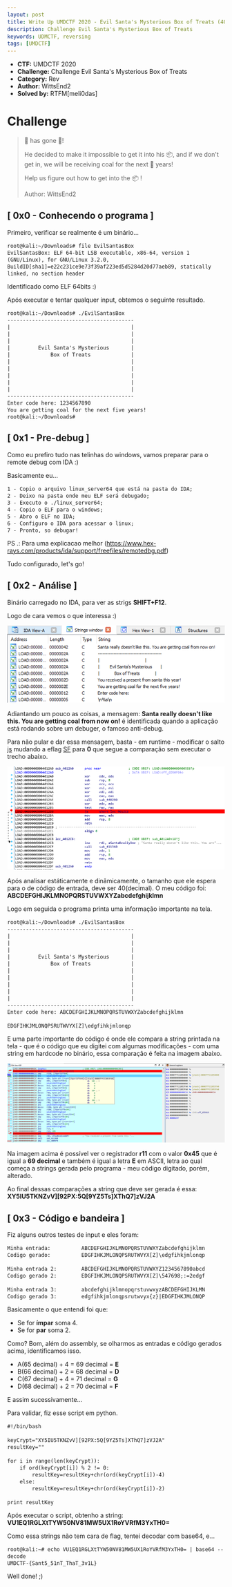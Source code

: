 ```yaml
---
layout: post
title: Write Up UMDCTF 2020 - Evil Santa's Mysterious Box of Treats (400pts)
description: Challenge Evil Santa's Mysterious Box of Treats
keywords: UDMCTF, reversing
tags: [UMDCTF]
---
```


* **CTF:** UMDCTF 2020
* **Challenge:** Challenge Evil Santa's Mysterious Box of Treats
* **Category:** Rev
* **Author:** WittsEnd2
* **Solved by:** RTFM[meli0das] 


# Challenge
> 🎅 has gone 🥜!
> 
> He decided to make it impossible to get it into his 📦, and if we don't get in, we will be receiving coal for the next 💯 years!
> 
> Help us figure out how to get into the 📦 !
>
> Author: WittsEnd2






## [ 0x0 - Conhecendo o programa ]

Primeiro, verificar se realmente é um binário...

```
root@kali:~/Downloads# file EvilSantasBox 
EvilSantasBox: ELF 64-bit LSB executable, x86-64, version 1 (GNU/Linux), for GNU/Linux 3.2.0, BuildID[sha1]=e22c231ce9e73f39af223ed5d5284d20d77aeb89, statically linked, no section header
```

Identificado como ELF 64bits :)

Após executar e tentar qualquer input, obtemos o seguinte resultado.

```
root@kali:~/Downloads# ./EvilSantasBox 
-----------------------------------------
|                                       |
|                                       |
|                                       |
|         Evil Santa's Mysterious       |
|             Box of Treats             |
|                                       |
|                                       |
|                                       |
|                                       |
|                                       |
-----------------------------------------
Enter code here: 1234567890
You are getting coal for the next five years!
root@kali:~/Downloads# 
```



## [ 0x1 - Pre-debug ]

Como eu prefiro tudo nas telinhas do windows, vamos preparar para o remote debug com IDA :)

Basicamente eu...
```
1 - Copio o arquivo linux_server64 que está na pasta do IDA;
2 - Deixo na pasta onde meu ELF será debugado;
3 - Executo o ./linux_server64;
4 - Copio o ELF para o windows;
5 - Abro o ELF no IDA;
6 - Configuro o IDA para acessar o linux;
7 - Pronto, so debugar!
```

PS .: Para uma explicacao melhor (https://www.hex-rays.com/products/ida/support/freefiles/remotedbg.pdf)

Tudo configurado, let's go!

## [ 0x2 - Análise ]

Binário carregado no IDA, para ver as strigs **SHIFT+F12**.

Logo de cara vemos o que interessa :)

![ida](../assets/imgs/01-ida-strings.png "Strings no IDA")

Adiantando um pouco as coisas, a mensagem: **Santa really doesn't like this. You are getting coal from now on!** é identificada quando a aplicação está rodando sobre um debuger, o famoso anti-debug.

Para não pular e dar essa mensagem, basta - em runtime - modificar o salto [js](https://www.aldeid.com/wiki/X86-assembly/Instructions/js) mudando a eflag [SF](https://www.aldeid.com/wiki/X86-assembly/Registers#SF_.28Sign_Flag.29)
 para **0** que segue a comparação sem executar o trecho abaixo.


![salto](../assets/imgs/02-salto-anti-debug.png "Salto anti-debug")



Após analisar estáticamente e dinâmicamente, o tamanho que ele espera para o de código de entrada, deve ser 40(decimal). O meu código foi: **ABCDEFGHIJKLMNOPQRSTUVWXYZabcdefghijklmn**

Logo em seguida o programa printa uma informação importante na tela.

```
root@kali:~/Downloads# ./EvilSantasBox
-----------------------------------------
|                                       |
|                                       |
|                                       |
|         Evil Santa's Mysterious       |
|             Box of Treats             |
|                                       |
|                                       |
|                                       |
|                                       |
|                                       |
-----------------------------------------
Enter code here: ABCDEFGHIJKLMNOPQRSTUVWXYZabcdefghijklmn

EDGFIHKJMLONQPSRUTWVYX[Z]\edgfihkjmlonqp
```

E uma parte importante do código é onde ele compara a string printada na tela - que é o código que eu digitei com algumas modificações - com uma string em hardcode no binário, essa comparação é feita na imagem abaixo.

![chave](../assets/imgs/03-compara-codigo.png "Compara código de entrada")

Na imagem acima é possível ver o registrador **r11** com o valor **0x45** que é igual a **69 decimal** e também é igual a letra **E** em ASCII, letra ao qual começa a strings gerada pelo programa - meu código digitado, porém, alterado.

Ao final dessas comparações a string que deve ser gerada é essa: **XY5IU5TKNZvV][92PX:5Q[9YZ5Ts]XThQ7]zVJ2A**


## [ 0x3 - Código e bandeira ]

Fiz alguns outros testes de input e eles foram:

```
Minha entrada:			ABCDEFGHIJKLMNOPQRSTUVWXYZabcdefghijklmn
Codigo gerado:			EDGFIHKJMLONQPSRUTWVYX[Z]\edgfihkjmlonqp

Minha entrada 2:		ABCDEFGHIJKLMNOPQRSTUVWXYZ1234567890abcd
Codigo gerado 2:		EDGFIHKJMLONQPSRUTWVYX[Z]\547698;:=2edgf

Minha entrada 3:		abcdefghijklmnopqrstuvwxyzABCDEFGHIJKLMN
Codigo gerado 3:		edgfihkjmlonqpsrutwvyx{z}|EDGFIHKJMLONQP
```

Basicamente o que entendi foi que:
- Se for **ímpar** soma 4.
- Se for **par** soma 2.

Como? Bom, além do assembly, se olharmos as entradas e código gerados acima, identificamos isso.

- A(65 decimal) + 4 = 69 decimal = **E**
- B(66 decimal) + 2 = 68 decimal = **D**
- C(67 decimal) + 4 = 71 decimal = **G**
- D(68 decimal) + 2 = 70 decimal = **F**

E assim sucessivamente...
 
Para validar, fiz esse script em python.
```
#!/bin/bash

keyCrypt="XY5IU5TKNZvV][92PX:5Q[9YZ5Ts]XThQ7]zVJ2A"
resultKey=""

for i in range(len(keyCrypt)):
    if ord(keyCrypt[i]) % 2 != 0:
        resultKey=resultKey+chr(ord(keyCrypt[i])-4)
    else:
        resultKey=resultKey+chr(ord(keyCrypt[i])-2)

print resultKey
```

Após executar o script, obtenho a string: **VU1EQ1RGLXtTYW50NV81MW5UX1RoYVRfM3YxTH0=**

Como essa strings não tem cara de flag, tentei decodar com base64, e...

```
root@kali:~# echo VU1EQ1RGLXtTYW50NV81MW5UX1RoYVRfM3YxTH0= | base64 --decode
UMDCTF-{Sant5_51nT_ThaT_3v1L}

```

Well done! ;)